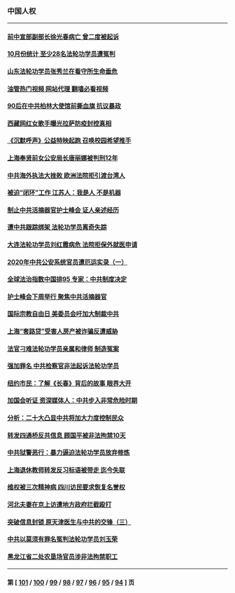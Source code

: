 ### 中国人权
---
#### [前中宣部副部长徐光春病亡 曾二度被起诉](../../pages/ncid278/n13857638.md?11090045) 
#### [10月份统计 至少28名法轮功学员遭冤判](../../pages/ncid278/n13861128.md?11090045) 
#### [山东法轮功学员张秀兰在看守所生命垂危](../../pages/ncid278/n13860281.md?11090045) 
#### [油管热门视频 网站代理 翻墙必看视频](http://150.230.27.170:81/youtube.html?11090045)
#### [90后在中共柏林大使馆前撕血旗 抗议暴政](../../pages/ncid278/n13860258.md?11090045) 
#### [西藏网红女歌手曝光拉萨防疫封控真相](../../pages/ncid278/n13860022.md?11090045) 
#### [《沉默呼声》公益特映起跑  召唤校园希望推手](../../pages/ncid278/n13859756.md?11090045) 
#### [上海奉贤前女公安局长唐丽娜被判刑12年](../../pages/ncid278/n13859528.md?11090045) 
#### [中共海外执法大挫败 欧洲法院拒引渡台湾人](../../pages/ncid278/n13859684.md?11090045) 
#### [被迫“闭环”工作 江苏人：我是人 不是机器](../../pages/ncid278/n13859052.md?11090045) 
#### [制止中共活摘器官护士峰会 证人亲述经历](../../pages/ncid278/n13859007.md?11090045) 
#### [遭中共跟踪绑架 法轮功学员离奇失踪](../../pages/ncid278/n13856504.md?11090045) 
#### [大连法轮功学员刘红霞病危 法院拒保外就医申请](../../pages/ncid278/n13856678.md?11090045) 
#### [2020年中共公安系统官员遭厄运实录（一）](../../pages/ncid278/n13854727.md?11090045) 
#### [全球法治指数中国排95 专家：中共制度决定](../../pages/ncid278/n13855901.md?11090045) 
#### [护士峰会下周举行 聚焦中共活摘器官](../../pages/ncid278/n13855418.md?11090045) 
#### [国际宗教自由日 美委员会吁加大制裁中共](../../pages/ncid278/n13855021.md?11090045) 
#### [上海“套路贷”受害人房产被诈骗反遭威胁](../../pages/ncid278/n13853106.md?11090045) 
#### [法官刁难法轮功学员亲属和律师 制造冤案](../../pages/ncid278/n13853873.md?11090045) 
#### [强加罪名 中共检察官非法起诉法轮功学员](../../pages/ncid278/n13852456.md?11090045) 
#### [纽约市民：了解《长春》背后的故事 眼界大开](../../pages/ncid278/n13853501.md?11090045) 
#### [加国会听证 资深媒体人：中共步入非常危险时期](../../pages/ncid278/n13853553.md?11090045) 
#### [分析：二十大凸显中共将加大力度控制民众](../../pages/ncid278/n13853443.md?11090045) 
#### [转发四通桥反共信息 顾国平被非法拘禁10天](../../pages/ncid278/n13852888.md?11090045) 
#### [中共狱警恶行：暴力逼迫法轮功学员放弃修炼](../../pages/ncid278/n13851207.md?11090045) 
#### [上海退休教师转发反习标语被带走 迄今失联](../../pages/ncid278/n13852403.md?11090045) 
#### [维权被三次精神病 四川访民要求恢复名誉权](../../pages/ncid278/n13851812.md?11090045) 
#### [河北夫妻在京上访遭地方政府拦截殴打](../../pages/ncid278/n13851214.md?11090045) 
#### [突破信息封锁 原天津医生与中共的交锋（三）](../../pages/ncid278/n13849718.md?11090045) 
#### [中共以莫须有罪名冤判法轮功学员刘玉荣](../../pages/ncid278/n13850139.md?11090045) 
#### [黑龙江省二处农垦场官员涉非法拘禁职工](../../pages/ncid278/n13851061.md?11090045) 

---
#### 第 [ [101](./101.md?11090045) / [100](./100.md?11090045) / [99](./99.md?11090045) / [98](./98.md?11090045) / [97](./97.md?11090045) / [96](./96.md?11090045) / [95](./95.md?11090045) / [94](./94.md?11090045) ] 页
